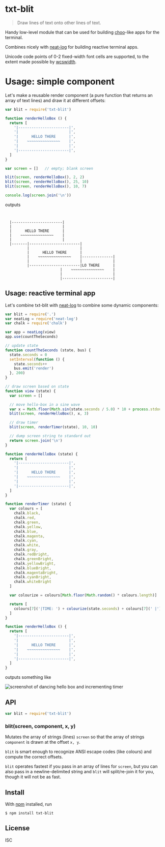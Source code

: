 # txt-blit

> Draw lines of text onto other lines of text.

Handy low-level module that can be used for building
[choo](https://github.com/choojs/choo)-like apps for the terminal.

Combines nicely with [neat-log](https://github.com/joehand/neat-log) for
building reactive terminal apps.

Unicode code points of 0-2 fixed-width font cells are supported, to the extent
made possible by [wcswidth](https://github.com/timoxley/wcwidth).

# Usage: simple component

Let's make a reusable render component (a pure function that returns an array of
text lines) and draw it at different offsets:

```js
var blit = require('txt-blit')

function renderHelloBox () {
  return [
    '|-----------------------|',
    '|                       |',
    '|      HELLO THERE      |',
    '|    ~~~~~~~~~~~~~~~    |',
    '|                       |',
    '|-----------------------|',
  ]
}

var screen = []   // empty; blank screen

blit(screen, renderHelloBox(), 2, 2)
blit(screen, renderHelloBox(), 25, 10)
blit(screen, renderHelloBox(), 10, 7)

console.log(screen.join('\n'))
```

outputs

```


  |-----------------------|
  |                       |
  |      HELLO THERE      |
  |    ~~~~~~~~~~~~~~~    |
  |                       |
  |-------|-----------------------|
          |                       |
          |      HELLO THERE      |
          |    ~~~~~~~~~~~~~~~    |--------------|
          |                       |              |
          |-----------------------|LO THERE      |
                         |    ~~~~~~~~~~~~~~~    |
                         |                       |
                         |-----------------------|
```

## Usage: reactive terminal app

Let's combine txt-blit with [neat-log](https://github.com/joehand/neat-log) to
combine some dynamic components:

```js
var blit = require('.')
var neatLog = require('neat-log')
var chalk = require('chalk')

var app = neatLog(view)
app.use(countTheSeconds)

// update state
function countTheSeconds (state, bus) {
  state.seconds = 0
  setInterval(function () {
    state.seconds++
    bus.emit('render')
  }, 200)
}

// draw screen based on state
function view (state) {
  var screen = []

  // move hello-box in a sine wave
  var x = Math.floor(Math.sin(state.seconds / 5.0) * 10 + process.stdout.columns/2)
  blit(screen, renderHelloBox(), x, 3)

  // draw timer
  blit(screen, renderTimer(state), 10, 10)

  // dump screen string to standard out
  return screen.join('\n')
}

function renderHelloBox (state) {
  return [
    '|-----------------------|',
    '|                       |',
    '|      HELLO THERE      |',
    '|    ~~~~~~~~~~~~~~~    |',
    '|                       |',
    '|-----------------------|',
  ]
}

function renderTimer (state) {
  var colours = [
    chalk.black,
    chalk.red,
    chalk.green,
    chalk.yellow,
    chalk.blue,
    chalk.magenta,
    chalk.cyan,
    chalk.white,
    chalk.gray,
    chalk.redBright,
    chalk.greenBright,
    chalk.yellowBright,
    chalk.blueBright,
    chalk.magentaBright,
    chalk.cyanBright,
    chalk.whiteBright
  ]

  var colourize = colours[Math.floor(Math.random() * colours.length)]

  return [
    colours[7]('|TIME: ') + colourize(state.seconds) + colours[7](' |')
  ]
}

function renderHelloBox () {
  return [
    '|-----------------------|',
    '|                       |',
    '|      HELLO THERE      |',
    '|    ~~~~~~~~~~~~~~~    |',
    '|                       |',
    '|-----------------------|',
  ]
}

```

outputs something like

![screenshot of dancing hello box and incrementing timer](screenshot.png)

## API

```js
var blit = require('txt-blit')
```

### blit(screen, component, x, y)

Mutates the array of strings (lines) `screen` so that the array of strings
`component` is drawn at the offset `x, y`.

`blit` is smart enough to recognize ANSI escape codes (like colours) and compute
the correct offsets.

`blit` operates fastest if you pass in an array of lines for `screen`, but you
can also pass in a newline-delimited string and `blit` will split/re-join it for
you, though it will not be as fast.

## Install

With [npm](https://npmjs.org/) installed, run

```
$ npm install txt-blit
```

## License

ISC
